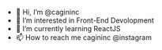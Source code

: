 - 👋 Hi, I’m @cagininc
- 👀 I’m interested in Front-End Devolopment
- 🌱 I’m currently learning ReactJS
- 📫 How to reach me cagininc @instagram


<!---
cagininc/cagininc is a ✨ special ✨ repository because its `README.md` (this file) appears on your GitHub profile.
You can click the Preview link to take a look at your changes.
--->

